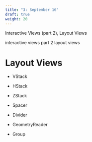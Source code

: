 ```yaml
---
title: "3: September 16"
draft: true
weight: 20
---
```

Interactive Views (part 2), Layout Views

interactive views part 2
layout views

# Layout Views

  

- VStack

- HStack

- ZStack

- Spacer

- Divider

- GeometryReader

- Group